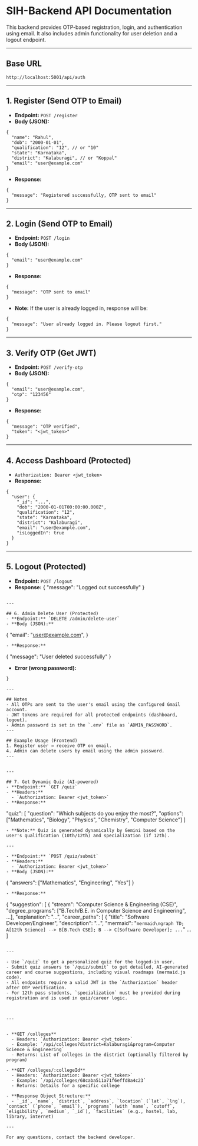 # SIH-Backend API Documentation

This backend provides OTP-based registration, login, and authentication using email. It also includes admin functionality for user deletion and a logout endpoint.

---

## Base URL
```
http://localhost:5001/api/auth
```

---

## 1. Register (Send OTP to Email)
- **Endpoint:** `POST /register`
- **Body (JSON):**
```
{
  "name": "Rahul",
  "dob": "2000-01-01",
  "qualification": "12", // or "10"
  "state": "Karnataka",
  "district": "Kalaburagi", // or "Koppal"
  "email": "user@example.com"
}
```
- **Response:**
```
{
  "message": "Registered successfully, OTP sent to email"
}
```

---

## 2. Login (Send OTP to Email)
- **Endpoint:** `POST /login`
- **Body (JSON):**
```
{
  "email": "user@example.com"
}
```
- **Response:**
```
{
  "message": "OTP sent to email"
}
```
- **Note:** If the user is already logged in, response will be:
```
{
  "message": "User already logged in. Please logout first."
}
```

---

## 3. Verify OTP (Get JWT)
- **Endpoint:** `POST /verify-otp`
- **Body (JSON):**
```
{
  "email": "user@example.com",
  "otp": "123456"
}
```
- **Response:**
```
{
  "message": "OTP verified",
  "token": "<jwt_token>"
}
```

---

## 4. Access Dashboard (Protected)
  - `Authorization: Bearer <jwt_token>`
- **Response:**
```
{
  "user": {
    "_id": "...",
    "dob": "2000-01-01T00:00:00.000Z",
    "qualification": "12",
    "state": "Karnataka",
    "district": "Kalaburagi",
    "email": "user@example.com",
    "isLoggedIn": true
  }
}
```

---
## 5. Logout (Protected)
- **Endpoint:** `POST /logout`
- **Response:**
{
  "message": "Logged out successfully"
}
```

---

## 6. Admin Delete User (Protected)
- **Endpoint:** `DELETE /admin/delete-user`
- **Body (JSON):**
```
{
  "email": "user@example.com",
}
```
- **Response:**
```
{
  "message": "User deleted successfully"
}
- **Error (wrong password):**
```
}

---

## Notes
- All OTPs are sent to the user's email using the configured Gmail account.
- JWT tokens are required for all protected endpoints (dashboard, logout).
- Admin password is set in the `.env` file as `ADMIN_PASSWORD`.
---

## Example Usage (Frontend)
1. Register user → receive OTP on email.
4. Admin can delete users by email using the admin password.
---


---

## 7. Get Dynamic Quiz (AI-powered)
- **Endpoint:** `GET /quiz`
- **Headers:**
  - `Authorization: Bearer <jwt_token>`
- **Response:**
```
  "quiz": [
      "question": "Which subjects do you enjoy the most?",
      "options": ["Mathematics", "Biology", "Physics", "Chemistry", "Computer Science"]
  ]
```
- **Note:** Quiz is generated dynamically by Gemini based on the user's qualification (10th/12th) and specialization (if 12th).

---

- **Endpoint:** `POST /quiz/submit`
- **Headers:**
  - `Authorization: Bearer <jwt_token>`
- **Body (JSON):**
```
{
  "answers": ["Mathematics", "Engineering", "Yes"]
}
```
- **Response:**
```
{
  "suggestion": [
    {
      "stream": "Computer Science & Engineering (CSE)",
      "degree_programs": ["B.Tech/B.E. in Computer Science and Engineering", ...],
      "explanation": "...",
      "career_paths": [
        {
          "title": "Software Developer/Engineer",
          "description": "...",
          "mermaid": "```mermaid\ngraph TD; A[12th Science] --> B[B.Tech CSE]; B --> C[Software Developer]; ...```"
        ...
      ]
```

---

- Use `/quiz` to get a personalized quiz for the logged-in user.
- Submit quiz answers to `/quiz/submit` to get detailed, AI-generated career and course suggestions, including visual roadmaps (mermaid.js code).
- All endpoints require a valid JWT in the `Authorization` header after OTP verification.
- For 12th pass students, `specialization` must be provided during registration and is used in quiz/career logic.



---


- **GET /colleges**
  - Headers: `Authorization: Bearer <jwt_token>`
  - Example: `/api/colleges?district=Kalaburagi&program=Computer Science & Engineering`
  - Returns: List of colleges in the district (optionally filtered by program)

- **GET /colleges/:collegeId**
  - Headers: `Authorization: Bearer <jwt_token>`
  - Example: `/api/colleges/68caba511a71f6effd8a4c23`
  - Returns: Details for a specific college

- **Response Object Structure:**
  - `_id`, `name`, `district`, `address`, `location` (`lat`, `lng`), `contact` (`phone`, `email`), `programs` (with `name`, `cutoff`, `eligibility`, `medium`, `_id`), `facilities` (e.g., hostel, lab, library, internet)

---

For any questions, contact the backend developer.
